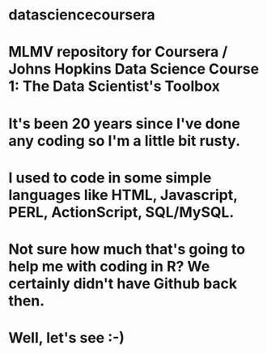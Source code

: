 # datasciencecoursera
# MLMV repository for Coursera / Johns Hopkins Data Science Course 1: The Data Scientist's Toolbox
# It's been 20 years since I've done any coding so I'm a little bit rusty. 
# I used to code in some simple languages like HTML, Javascript, PERL, ActionScript, SQL/MySQL.
# Not sure how much that's going to help me with coding in R? We certainly didn't have Github back then.
# Well, let's see :-)
